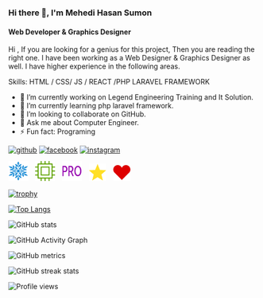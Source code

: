 ### Hi there 👋, I'm Mehedi Hasan Sumon
#### Web Developer & Graphics Designer
Hi , If you are looking for a genius for this project, Then you are reading the right one. I have been working as a Web Designer & Graphics Designer as well. I have higher experience in the following areas.


Skills: HTML / CSS/ JS / REACT /PHP LARAVEL FRAMEWORK

- 🔭 I’m currently working on Legend Engineering Training and It Solution. 
- 🌱 I’m currently learning php laravel framework. 
- 👯 I’m looking to collaborate on GitHub. 
- 💬 Ask me about Computer Engineer. 
- ⚡ Fun fact: Programing 


[<img src='https://cdn.jsdelivr.net/npm/simple-icons@3.0.1/icons/github.svg' alt='github' height='40'>](https://github.com/sumon63)  [<img src='https://cdn.jsdelivr.net/npm/simple-icons@3.0.1/icons/facebook.svg' alt='facebook' height='40'>](https://www.facebook.com/mh)  [<img src='https://cdn.jsdelivr.net/npm/simple-icons@3.0.1/icons/instagram.svg' alt='instagram' height='40'>](https://www.instagram.com/sumon/)  

<a href='https://archiveprogram.github.com/'><img src='https://raw.githubusercontent.com/acervenky/animated-github-badges/master/assets/acbadge.gif' width='40' height='40'></a> <a href='https://docs.github.com/en/developers'><img src='https://raw.githubusercontent.com/acervenky/animated-github-badges/master/assets/devbadge.gif' width='40' height='40'></a> <a href='https://github.com/pricing'><img src='https://raw.githubusercontent.com/acervenky/animated-github-badges/master/assets/pro.gif' width='40' height='40'></a> <a href='https://stars.github.com/'><img src='https://raw.githubusercontent.com/acervenky/animated-github-badges/master/assets/starbadge.gif' width='35' height='35'></a> <a href='https://docs.github.com/en/github/supporting-the-open-source-community-with-github-sponsors'><img src='https://raw.githubusercontent.com/acervenky/animated-github-badges/master/assets/sponsorbadge.gif' width='35' height='35'></a> 

[![trophy](https://github-profile-trophy.vercel.app/?username=sumon63)](https://github.com/ryo-ma/github-profile-trophy)

[![Top Langs](https://github-readme-stats.vercel.app/api/top-langs/?username=sumon63)](https://github.com/anuraghazra/github-readme-stats)

![GitHub stats](https://github-readme-stats.vercel.app/api?username=sumon63&show_icons=true&count_private=true)  

![GitHub Activity Graph](https://activity-graph.herokuapp.com/graph?username=sumon63)  

![GitHub metrics](https://metrics.lecoq.io/sumon63)  

![GitHub streak stats](https://github-readme-streak-stats.herokuapp.com/?user=sumon63)  

![Profile views](https://gpvc.arturio.dev/sumon63)  
